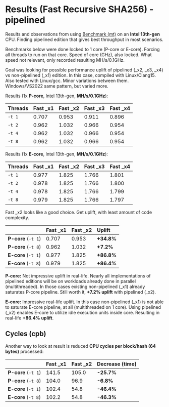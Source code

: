 # Results (Fast Recursive SHA256) - pipelined

Results and observations from using [Benchmark (mt)](BENCHMARK.md) on an **Intel 13th-gen** CPU. Finding pipelined edition that gives best throughput in most scenarios.

Benchmarks below were done locked to 1 core (P-core or E-core). Forcing all threads to run on that core. Speed of core (GHz), also locked. What speed not relevant, only recorded resulting MH/s/0.1GHz.

Goal was looking for possible performance uplift of pipelined (_x2, _x3, _x4) vs non-pipelined (_x1) edition. In this case, compiled with Linux/Clang15. Also tested with Linux/gcc. Minor variations between them. Windows/VS2022 same pattern, but varied more.

Results (1x **P-core**, Intel 13th-gen, **MH/s/0.1GHz**):

| Threads | Fast _x1 | Fast _x2 | Fast _x3 | Fast _x4 |
| :--- | :--- | :--- | :--- | :--- |
| `-t 1` | 0.707 | 0.953 | 0.911 | 0.896 |
| `-t 2` | 0.962 | 1.032 | 0.966 | 0.954 |
| `-t 4` | 0.962 | 1.032 | 0.966 | 0.954 |
| `-t 8` | 0.962 | 1.032 | 0.966 | 0.954 |

Results (1x **E-core**, Intel 13th-gen, **MH/s/0.1GHz**):

| Threads | Fast _x1 | Fast _x2 | Fast _x3 | Fast _x4 |
| :--- | :--- | :--- | :--- | :--- |
| `-t 1` | 0.977 | 1.825 | 1.766 | 1.801 |
| `-t 2` | 0.978 | 1.825 | 1.766 | 1.800 |
| `-t 4` | 0.978 | 1.825 | 1.766 | 1.799 |
| `-t 8` | 0.979 | 1.825 | 1.766 | 1.797 |

Fast _x2 looks like a good choice. Get uplift, with least amount of code complexity.

| | Fast _x1 | Fast _x2 | Uplift |
| :--- | :--- | :--- | :--- |
| **P-core** (`-t 1`) | 0.707 | 0.953 | **+34.8%** |
| **P-core** (`-t 8`) | 0.962 | 1.032 | **+7.2%** |
| **E-core** (`-t 1`) | 0.977 | 1.825 | **+86.8%** |
| **E-core** (`-t 8`) | 0.979 | 1.825 | **+86.4%** |

**P-core:** Not impressive uplift in real-life. Nearly all implementations of pipelined editions will be on workloads already done in parallel (multithreaded). In those cases existing non-pipelined (_x1) already saturates P-core pipeline. Still worth it, **+7.2% uplift** with pipelined (_x2).

**E-core:** Impressive real-life uplift. In this case non-pipelined (_x1) is not able to saturate E-core pipeline, at all (multithreaded on 1 core). Using pipelined (_x2) enables E-core to utilize idle execution units inside core. Resulting in real-life **+86.4% uplift**.

## Cycles (cpb)

Another way to look at result is reduced **CPU cycles per block/hash (64 bytes)** processed:

| | Fast _x1 | Fast _x2 | Decrease (time) |
| :--- | :--- | :--- | :--- |
| **P-core** (`-t 1`) | 141.5 | 105.0 | **-25.7%** |
| **P-core** (`-t 8`) | 104.0 | 96.9 | **-6.8%** |
| **E-core** (`-t 1`) | 102.4 | 54.8 | **-46.4%** |
| **E-core** (`-t 8`) | 102.2 | 54.8 | **-46.3%** |

<!-- eof -->
